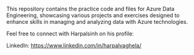 This repository contains the practice code and files for Azure Data Engineering, showcasing various projects and exercises designed to enhance skills in managing and analyzing data with Azure technologies.

Feel free to connect with Harpalsinh on his profile:

LinkedIn: https://www.linkedin.com/in/harpalvaghela/
